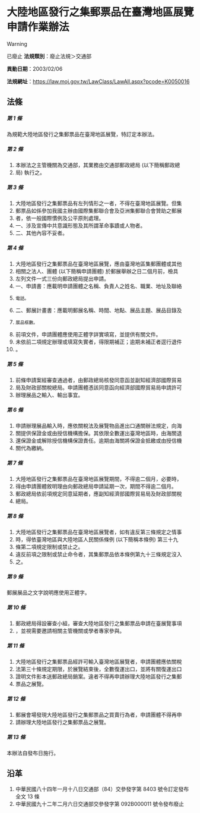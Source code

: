# 大陸地區發行之集郵票品在臺灣地區展覽申請作業辦法


> [!WARNING]
> 已廢止
**法規類別**：廢止法規＞交通部

**異動日期**：2003/02/06  

**法規網址**：https://law.moj.gov.tw/LawClass/LawAll.aspx?pcode=K0050016



## 法條
##### 第 1 條
為規範大陸地區發行之集郵票品在臺灣地區展覽，特訂定本辦法。

##### 第 2 條
1. 本辦法之主管機關為交通部，其業務由交通部郵政總局 (以下簡稱郵政總
1. 局) 執行之。

##### 第 3 條
1. 大陸地區發行之集郵票品有左列情形之一者，不得在臺灣地區展覽。但集
1. 郵票品如係參加我國主辦由國際集郵聯合會及亞洲集郵聯合會贊助之郵展
1. 者，依一般國際慣例及公平原則處理。
1. 一、涉及宣傳中共意識形態及其所謂革命事蹟或人物者。
1. 二、其他內容不妥者。

##### 第 4 條
1. 大陸地區發行之集郵票品在臺灣地區展覽，應由臺灣地區集郵團體或其他
1. 相關之法人、團體 (以下簡稱申請團體) 於郵展舉辦之日二個月前，檢具
1. 左列文件一式三份向郵政總局提出申請。
1. 一、申請書：應載明申請團體之名稱、負責人之姓名、職業、地址及聯絡
1.     電話。
1. 二、郵展計畫書：應載明郵展名稱、時間、地點、展品主題、展品目錄及
1.     展品框數。
1. 前項文件，申請團體應使用正體字詳實填寫，並提供有關文件。
1. 未依前二項規定辦理或填寫失實者，得限期補正；逾期未補正者逕行退件
1. 。

##### 第 5 條
1. 前條申請案經審查通過者，由郵政總局核發同意函並副知經濟部國際貿易
1. 局及財政部關稅總局。申請團體憑該同意函向經濟部國際貿易局申請許可
1. 辦理展品之輸入、輸出事宜。

##### 第 6 條
1. 申請辦理展品輸入時，應依關稅法及展覽物品進出口通關辦法規定，向海
1. 關提供保證金或由授信機構擔保。其依限全數運出臺灣地區時，由海關退
1. 還保證金或解除授信機構保證責任。逾期由海關將保證金抵繳或由授信機
1. 關代為繳納。

##### 第 7 條
1. 大陸地區發行之集郵票品在臺灣地區展覽期間，不得逾二個月，必要時，
1. 得由申請團體敘明理由向郵政總局申請延期一次，期間不得逾二個月。
1. 郵政總局依前項規定同意延期者，應副知經濟部國際貿易局及財政部關稅
1. 總局。

##### 第 8 條
1. 大陸地區發行之集郵票品在臺灣地區展覽者，如有違反第三條規定之情事
1. 時，得依臺灣地區與大陸地區人民關係條例 (以下簡稱本條例) 第三十九
1. 條第二項規定限制或禁止之。
1. 違反前項之限制或禁止命令者，其集郵票品依本條例第九十三條規定沒入
1. 之。

##### 第 9 條
郵展展品之文字說明應使用正體字。

##### 第 10 條
1. 郵政總局得設審查小組，審查大陸地區發行之集郵票品申請在臺展覽事項
1. ，並視需要邀請相關主管機關或學者專家參與。

##### 第 11 條
1. 大陸地區發行之集郵票品經許可輸入臺灣地區展覽者，申請團體應依關稅
1. 法第三十條規定期限，於展覽結束後，全數復運出口，並將有關復運出口
1. 證明文件影本送郵政總局銷案。違者不得再申請辦理大陸地區發行之集郵
1. 票品之展覽。

##### 第 12 條
1. 郵展會場發現大陸地區發行之集郵票品之買賣行為者，申請團體不得再申
1. 請辦理大陸地區發行之集郵票品之展覽。

##### 第 13 條
本辦法自發布日施行。

## 沿革
1. 中華民國八十四年一月十八日交通部（84）交參發字第 8403 號令訂定發布全文 13 條
1. 中華民國九十二年二月六日交通部交參發字第 092B000011 號令發布廢止
